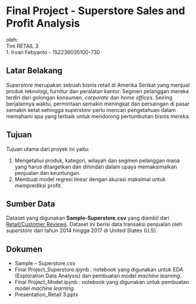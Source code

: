 # Final Project - Superstore Sales and Profit Analysis
oleh: 
<br> Tim RETAIL 3
<br> 1. Irvan Febyanto - 152236035100-730


## Latar Belakang
*Superstore* merupakan sebuah bisnis retail di Amerika Serikat yang menjual produk teknologi, furnitur dan peralatan kantor. Segmen pelanggan mereka terdiri dari golongan konsumen, *corporate* dan *home offices*. Seiring berjalannya waktu, permintaan semakin meningkat dan persaingan di pasar semakin ketat sehingga *superstore* perlu mencari pengetahuan dalam memahami apa yang terbaik untuk mendorong pertumbuhan bisnis mereka.

## Tujuan
Tujuan utama dari proyek ini yaitu:
1. Mengetahui produk, kategori, wilayah dan segmen pelanggan mana yang harus ditargetkan dan dihindari dalam upaya memaksimalkan penjualan dan keuntungan.
2. Membuat model regresi linear dengan akurasi maksimal untuk memprediksi profit.

## Sumber Data
Dataset yang digunakan **Sample-Superstore.csv** yang diambil dari [Retail/Customer Reviews](https://drive.google.com/drive/folders/11Ru_XWA4mVpjZPnuucGRGJDc4dZbyJlc?usp=sharing). Dataset ini berisi data transaksi penjualan oleh *superstore* dari tahun 2014 hingga 2017 di United States (U.S).

## Dokumen
- Sample – Superstore.csv
- Final Project_Superstore.ipynb : notebook yang digunakan untuk EDA (Exploration Data Analysis) dan pembuatan model *machine learning*.
- Final Project_Model.ipynb : notebook yang digunakan untuk pembuatan model *machine learning*.
- Presentation_Retail 3.pptx
